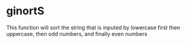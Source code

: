 # ginortS
This function will sort the string that is inputed by lowercase first then uppercase, then odd numbers, and finally even numbers

